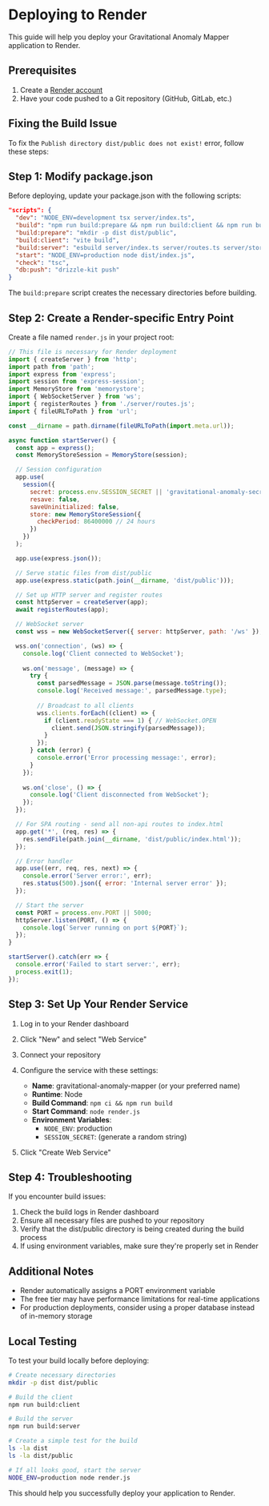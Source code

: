 # Deploying to Render

This guide will help you deploy your Gravitational Anomaly Mapper application to Render.

## Prerequisites

1. Create a [Render account](https://render.com/)
2. Have your code pushed to a Git repository (GitHub, GitLab, etc.)

## Fixing the Build Issue

To fix the `Publish directory dist/public does not exist!` error, follow these steps:

## Step 1: Modify package.json

Before deploying, update your package.json with the following scripts:

```json
"scripts": {
  "dev": "NODE_ENV=development tsx server/index.ts",
  "build": "npm run build:prepare && npm run build:client && npm run build:server",
  "build:prepare": "mkdir -p dist dist/public",
  "build:client": "vite build",
  "build:server": "esbuild server/index.ts server/routes.ts server/storage.ts server/vite.ts --platform=node --packages=external --bundle --format=esm --outdir=dist",
  "start": "NODE_ENV=production node dist/index.js",
  "check": "tsc",
  "db:push": "drizzle-kit push"
}
```

The `build:prepare` script creates the necessary directories before building.

## Step 2: Create a Render-specific Entry Point

Create a file named `render.js` in your project root:

```javascript
// This file is necessary for Render deployment
import { createServer } from 'http';
import path from 'path';
import express from 'express';
import session from 'express-session';
import MemoryStore from 'memorystore';
import { WebSocketServer } from 'ws';
import { registerRoutes } from './server/routes.js';
import { fileURLToPath } from 'url';

const __dirname = path.dirname(fileURLToPath(import.meta.url));

async function startServer() {
  const app = express();
  const MemoryStoreSession = MemoryStore(session);

  // Session configuration
  app.use(
    session({
      secret: process.env.SESSION_SECRET || 'gravitational-anomaly-secret',
      resave: false,
      saveUninitialized: false,
      store: new MemoryStoreSession({
        checkPeriod: 86400000 // 24 hours
      })
    })
  );

  app.use(express.json());

  // Serve static files from dist/public
  app.use(express.static(path.join(__dirname, 'dist/public')));

  // Set up HTTP server and register routes
  const httpServer = createServer(app);
  await registerRoutes(app);

  // WebSocket server
  const wss = new WebSocketServer({ server: httpServer, path: '/ws' });

  wss.on('connection', (ws) => {
    console.log('Client connected to WebSocket');
    
    ws.on('message', (message) => {
      try {
        const parsedMessage = JSON.parse(message.toString());
        console.log('Received message:', parsedMessage.type);
        
        // Broadcast to all clients
        wss.clients.forEach((client) => {
          if (client.readyState === 1) { // WebSocket.OPEN
            client.send(JSON.stringify(parsedMessage));
          }
        });
      } catch (error) {
        console.error('Error processing message:', error);
      }
    });
    
    ws.on('close', () => {
      console.log('Client disconnected from WebSocket');
    });
  });

  // For SPA routing - send all non-api routes to index.html
  app.get('*', (req, res) => {
    res.sendFile(path.join(__dirname, 'dist/public/index.html'));
  });

  // Error handler
  app.use((err, req, res, next) => {
    console.error('Server error:', err);
    res.status(500).json({ error: 'Internal server error' });
  });

  // Start the server
  const PORT = process.env.PORT || 5000;
  httpServer.listen(PORT, () => {
    console.log(`Server running on port ${PORT}`);
  });
}

startServer().catch(err => {
  console.error('Failed to start server:', err);
  process.exit(1);
});
```

## Step 3: Set Up Your Render Service

1. Log in to your Render dashboard
2. Click "New" and select "Web Service"
3. Connect your repository
4. Configure the service with these settings:
   - **Name**: gravitational-anomaly-mapper (or your preferred name)
   - **Runtime**: Node
   - **Build Command**: `npm ci && npm run build`
   - **Start Command**: `node render.js`
   - **Environment Variables**:
     - `NODE_ENV`: production
     - `SESSION_SECRET`: (generate a random string)

5. Click "Create Web Service"

## Step 4: Troubleshooting

If you encounter build issues:

1. Check the build logs in Render dashboard
2. Ensure all necessary files are pushed to your repository
3. Verify that the dist/public directory is being created during the build process
4. If using environment variables, make sure they're properly set in Render

## Additional Notes

- Render automatically assigns a PORT environment variable
- The free tier may have performance limitations for real-time applications
- For production deployments, consider using a proper database instead of in-memory storage

## Local Testing

To test your build locally before deploying:

```bash
# Create necessary directories
mkdir -p dist dist/public

# Build the client
npm run build:client

# Build the server
npm run build:server

# Create a simple test for the build
ls -la dist
ls -la dist/public

# If all looks good, start the server
NODE_ENV=production node render.js
```

This should help you successfully deploy your application to Render.